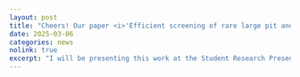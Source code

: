 ```yaml
---
layout: post
title: "Cheers! Our paper <i>'Efficient screening of rare large pit anomalies on polished surfaces using a minimalist sampling scheme,’</i> has been fast-tracked to the SME Journal of Manufacturing Processes! (Access link to be updated.)"
date: 2025-03-06
categories: news
nolink: true
excerpt: "I will be presenting this work at the Student Research Presentation Competition during SME NAMRC 53 (Greenville, SC, June 23-27, 2025)."
---
```


